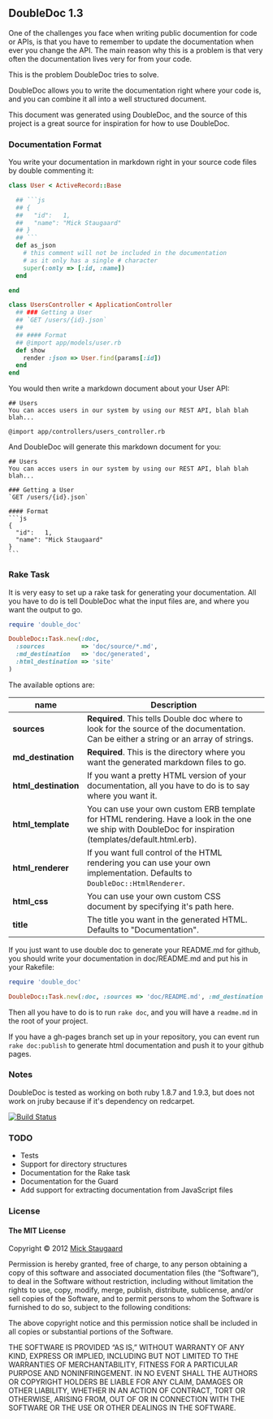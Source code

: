 ## DoubleDoc 1.3

One of the challenges you face when writing public documention for code or APIs, is that you have to remember to update the documentation
when ever you change the API. The main reason why this is a problem is that very often the documentation lives very for from your code.

This is the problem DoubleDoc tries to solve.

DoubleDoc allows you to write the documentation right where your code is, and you can combine it all into a well structured document.

This document was generated using DoubleDoc, and the source of this project is a great source for inspiration for how to use DoubleDoc.

### Documentation Format
You write your documentation in markdown right in your source code files by double commenting it:

```ruby
class User < ActiveRecord::Base

  ## ```js
  ## {
  ##   "id":   1,
  ##   "name": "Mick Staugaard"
  ## }
  ## ```
  def as_json
    # this comment will not be included in the documentation
    # as it only has a single # character
    super(:only => [:id, :name])
  end

end

class UsersController < ApplicationController
  ## ### Getting a User
  ## `GET /users/{id}.json`
  ##
  ## #### Format
  ## @import app/models/user.rb
  def show
    render :json => User.find(params[:id])
  end
end
```

You would then write a markdown document about your User API:

    ## Users
    You can acces users in our system by using our REST API, blah blah blah...

    @import app/controllers/users_controller.rb

And DoubleDoc will generate this markdown document for you:

    ## Users
    You can acces users in our system by using our REST API, blah blah blah...

    ### Getting a User
    `GET /users/{id}.json`

    #### Format
    ```js
    {
      "id":   1,
      "name": "Mick Staugaard"
    }
    ```

### Rake Task
It is very easy to set up a rake task for generating your documentation. All you have to do is
tell DoubleDoc what the input files are, and where you want the output to go.

```ruby
require 'double_doc'

DoubleDoc::Task.new(:doc,
  :sources          => 'doc/source/*.md',
  :md_destination   => 'doc/generated',
  :html_destination => 'site'
)
```

The available options are:

| name                 | Description
| -------------------- | -----------
| __sources__          | __Required__. This tells Double doc where to look for the source of the documentation. Can be either a string or an array of strings.
| __md_destination__   | __Required__. This is the directory where you want the generated markdown files to go.
| __html_destination__ | If you want a pretty HTML version of your documentation, all you have to do is to say where you want it.
| __html_template__    | You can use your own custom ERB template for HTML rendering. Have a look in the one we ship with DoubleDoc for inspiration (templates/default.html.erb).
| __html_renderer__    | If you want full control of the HTML rendering you can use your own implementation. Defaults to `DoubleDoc::HtmlRenderer`.
| __html_css__         | You can use your own custom CSS document by specifying it's path here.
| __title__            | The title you want in the generated HTML. Defaults to "Documentation".

If you just want to use double doc to generate your README.md for github, you should write your documentation in doc/README.md and put his in your Rakefile:

```ruby
require 'double_doc'

DoubleDoc::Task.new(:doc, :sources => 'doc/README.md', :md_destination => '.')
```
Then all you have to do is to run `rake doc`, and you will have a `readme.md` in the root of your project.

If you have a gh-pages branch set up in your repository, you can event run `rake doc:publish` to generate html documentation and push it to your github pages.

### Notes
DoubleDoc is tested as working on both ruby 1.8.7 and 1.9.3, but does not work on jruby because if it's dependency on redcarpet.

[![Build Status](https://secure.travis-ci.org/staugaard/double_doc.png?branch=master)](http://travis-ci.org/staugaard/double_doc)

### TODO
* Tests
* Support for directory structures
* Documentation for the Rake task
* Documentation for the Guard
* Add support for extracting documentation from JavaScript files

### License
#### The MIT License

Copyright © 2012 [Mick Staugaard](mailto:mick@staugaard.com)

Permission is hereby granted, free of charge, to any person obtaining a copy of this software and associated documentation files (the “Software”), to deal in the Software without restriction, including without limitation the rights to use, copy, modify, merge, publish, distribute, sublicense, and/or sell copies of the Software, and to permit persons to whom the Software is furnished to do so, subject to the following conditions:

The above copyright notice and this permission notice shall be included in all copies or substantial portions of the Software.

THE SOFTWARE IS PROVIDED “AS IS,” WITHOUT WARRANTY OF ANY KIND, EXPRESS OR IMPLIED, INCLUDING BUT NOT LIMITED TO THE WARRANTIES OF MERCHANTABILITY, FITNESS FOR A PARTICULAR PURPOSE AND NONINFRINGEMENT. IN NO EVENT SHALL THE AUTHORS OR COPYRIGHT HOLDERS BE LIABLE FOR ANY CLAIM, DAMAGES OR OTHER LIABILITY, WHETHER IN AN ACTION OF CONTRACT, TORT OR OTHERWISE, ARISING FROM, OUT OF OR IN CONNECTION WITH THE SOFTWARE OR THE USE OR OTHER DEALINGS IN THE SOFTWARE.